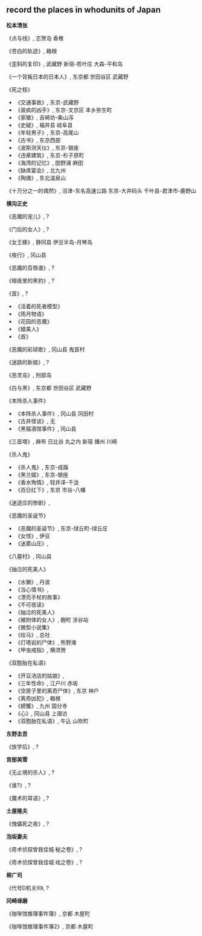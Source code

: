 ## record the places in whodunits of Japan

**松本清张**

《点与线》, 志贺岛 香椎

《苍白的轨迹》, 箱根

《歪斜的复印》, 武藏野 新宿-若叶庄 大森-平和岛

《一个背叛日本的日本人》, 东京都 世田谷区 武藏野

《死之枝》

  * 《交通事故》, 东京-武藏野
  * 《装疯的凶手》, 东京-文京区 本乡弥生町
  * 《家徽》, 吉崎坊-柴山泻
  * 《史疑》, 福井县 岐阜县
  * 《年轻男子》, 东京-高尾山
  * 《古书》, 东京西部
  * 《波斯测天仪》, 东京-银座
  * 《违章建筑》, 东京-杉子原町
  * 《海湾的记忆》, 田野浦 麻田
  * 《缺席宴会》, 北九州
  * 《陶俑》, 东北温泉山
  
《十万分之一的偶然》, 沼津-东名高速公路 东京-大井码头 千叶县-君津市-鹿野山

**横沟正史**

《恶魔的宠儿》, ?

《门后的女人》, ?

《女王蜂》, 静冈县 伊豆半岛-月琴岛

《夜行》, 冈山县

《恶魔的百唇谱》, ?

《暗夜里的黑豹》, ?

《首》, ?  

  * 《活着的死者模型》
  * 《雨月物语》
  * 《花园的恶魔》
  * 《蜡美人》
  * 《首》
 
《恶魔的彩球歌》, 冈山县 鬼首村

《迷路的新娘》, ?

《恶灵岛》, 刑部岛
 
《白与黑》, 东京都 世田谷区 武藏野
 
《本阵杀人事件》
 
  * 《本阵杀人事件》, 冈山县 冈田村
  * 《古井怪谈》, 无
  * 《黑猫酒馆事件》, 冈山县
  
《三首塔》, 麻布 日比谷 丸之内 新宿 播州 川崎

《杀人鬼》

  * 《杀人鬼》, 东京-成蹊
  * 《黑兰姬》, 东京-银座
  * 《香水殉情》, 轻井泽-千泷
  * 《百日红下》, 东京 市谷-八幡

《迷途庄的惨剧》, 

《恶魔的圣诞节》

  * 《恶魔的圣诞节》, 东京-绿丘町-绿丘庄
  * 《女怪》, 伊豆
  * 《迷雾山庄》, 
  
《八墓村》, 冈山县

《抽泣的死美人》

  * 《水獭》, 丹波
  * 《当心情书》,
  * 《漂亮手杖的故事》
  * 《不可夜读》
  * 《抽泣的死美人》
  * 《被附体的女人》, 	麹町 涉谷站
  * 《微型小说集》
  * 《绘马》, 总社
  * 《灯塔岩的尸体》, 熊野滩
  * 《甲虫戒指》, 横须贺
  
《双胞胎在私语》

  * 《开豆汤店的姑娘》, 
  * 《三年性命》, 江户川 赤坂
  * 《空房子里的离奇尸体》, 东京 神户
  * 《离奇凶犯》, 箱根
  * 《螃蟹》, 九州 国分寺
  * 《心》, 冈山县 上诹访
  * 《双胞胎在私语》, 牛込 山吹町
  
**东野圭吾**

《放学后》, ?

**宫部美雪**

《无止境的杀人》, ?

《谁?》, ?

《魔术的耳语》, ?

**土屋隆夫**

《傀儡死之夜》, ?

**泡坂妻夫**

《奇术侦探曾我佳城·秘之卷》, ?

《奇术侦探曾我佳城·戏之卷》, ?

**柳广司**

《代号D机关Ⅲ》, ?

**冈崎琢磨**

《咖啡馆推理事件簿》, 京都 木屋町

《咖啡馆推理事件簿2》, 京都 木屋町  